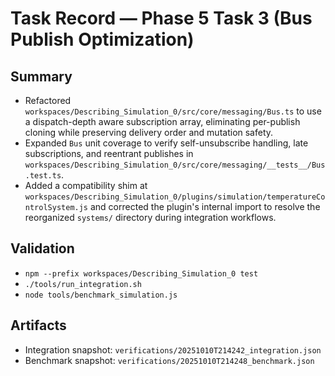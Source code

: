 # Task Record — Phase 5 Task 3 (Bus Publish Optimization)

## Summary
- Refactored `workspaces/Describing_Simulation_0/src/core/messaging/Bus.ts` to use a dispatch-depth aware subscription array, eliminating per-publish cloning while preserving delivery order and mutation safety.
- Expanded `Bus` unit coverage to verify self-unsubscribe handling, late subscriptions, and reentrant publishes in `workspaces/Describing_Simulation_0/src/core/messaging/__tests__/Bus.test.ts`.
- Added a compatibility shim at `workspaces/Describing_Simulation_0/plugins/simulation/temperatureControlSystem.js` and corrected the plugin's internal import to resolve the reorganized `systems/` directory during integration workflows.

## Validation
- `npm --prefix workspaces/Describing_Simulation_0 test`
- `./tools/run_integration.sh`
- `node tools/benchmark_simulation.js`

## Artifacts
- Integration snapshot: `verifications/20251010T214242_integration.json`
- Benchmark snapshot: `verifications/20251010T214248_benchmark.json`
